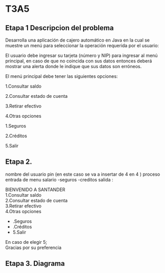 # T3A5
## Etapa 1 Descripcion del problema
Desarrolla una aplicación de cajero automático en Java en la cual se muestre un menú para seleccionar la operación requerida por el usuario:

El usuario debe ingresar su tarjeta (número y NIP) para ingresar al menú principal, en caso de que no coincida con sus datos entonces deberá mostrar una alerta donde le indique que sus datos son erróneos.

El menú principal debe tener las siguientes opciones:

1.Consultar saldo

2.Consultar estado de cuenta

3.Retirar efectivo

4.Otras opciones

1.Seguros

2.Créditos

5.Salir

## Etapa 2.
nombre del usuario pin (en este caso se va a insertar de 4 en 4 ) proceso entrada de menu salario -seguros -creditos salida :



 BIENVENIDO A SANTANDER                               
 1.Consultar saldo                                     
 2.Consultar estado de cuenta                           
 3.Retirar efectivo                                     
  4.Otras opciones                                      
 - .Seguros                                             
 - .Créditos                                            
 - 5.Salir                                              
                                                        
 En caso de elegir 5;                                   
 Gracias por su preferencia                                            
                                               

## Etapa 3. Diagrama
